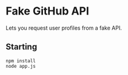 # Fake GitHub API

Lets you request user profiles from a fake API.

## Starting

```shell
npm install
node app.js
```